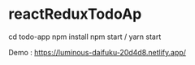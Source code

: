 # reactReduxTodoAp

cd todo-app
npm install
npm start / yarn start

Demo : https://luminous-daifuku-20d4d8.netlify.app/
